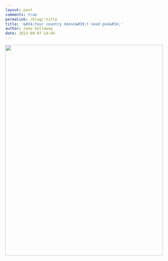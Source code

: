```yaml
---
layout: post
comments: true
permalink: /blog/:title
title: '&#34;Your country doesn&#39;t need poo&#34;'
author: Jane Dallaway
date: 2013-09-07 14:44
---
```


<div><a href="http://static.skitters.dallaway.com/Rtp_photo.JPG"><img src="http://static.skitters.dallaway.com/Rtp_thumb_photo.JPG" width="500" height="669"/></a></div>



 
      
